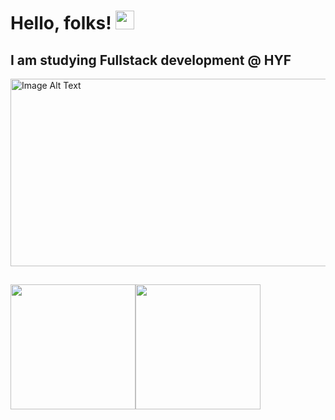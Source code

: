 # Hello, folks! <img src="https://raw.githubusercontent.com/MartinHeinz/MartinHeinz/master/wave.gif" width="30px">

## I am studying Fullstack development @ HYF


<img src="https://www.yourteaminindia.com/hs-fs/hubfs/Imported_Blog_Media/Top-10-Advantages-Of-Hiring-A-Full-Stack-Developer-Sep-25-2023-10-20-15-4840-AM.jpg?width=816&height=460&name=Top-10-Advantages-Of-Hiring-A-Full-Stack-Developer-Sep-25-2023-10-20-15-4840-AM.jpg" alt="Image Alt Text" height="300" width="1000">

##
<div style="display: flex; flex-direction: row;">
    <img src="https://github-readme-stats.vercel.app/api/?username=Bereket-Gebreyesus&theme=default" style="height: 200px;" />
    <img src="https://github-readme-stats.vercel.app/api/top-langs/?username=Bereket-Gebreyesus&theme=default" style="height: 200px;" />
</div>

<!--
**Bereket-Gebreyesus/Bereket-Gebreyesus** is a ✨ _special_ ✨ repository because its `README.md` (this file) appears on your GitHub profile.

Here are some ideas to get you started:

- 🔭 I’m currently working on ...
- 🌱 I’m currently learning ...
- 👯 I’m looking to collaborate on ...
- 🤔 I’m looking for help with ...
- 💬 Ask me about ...
- 📫 How to reach me: ...
- 😄 Pronouns: ...
- ⚡ Fun fact: ...
-->
